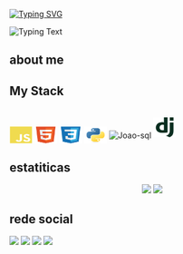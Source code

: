 
[![Typing SVG](https://readme-typing-svg.herokuapp.com?font=Fira+Code&pause=1000&color=8A2BE2&width=435&lines=Hello%2C+my+name+is+joao+pedro)](https://git.io/typing-svg)
<br>


<img src="https://readme-typing-svg.demolab.com/?lines=I'm+Information+Systems+student!&font=Fira+Code&center=true&width=380&height=50&duration=4000&pause=1000&color=9400D3" alt="Typing Text">

## about me


## My Stack
<div style="display: inline_block"><br>
  <img align="center" alt="Joao-Js" height="30" width="40" src="https://raw.githubusercontent.com/devicons/devicon/master/icons/javascript/javascript-plain.svg">
  <img align="center" alt="Joao-HTML" height="30" width="40" src="https://raw.githubusercontent.com/devicons/devicon/master/icons/html5/html5-original.svg">
  <img align="center" alt="Joao-CSS" height="30" width="40" src="https://raw.githubusercontent.com/devicons/devicon/master/icons/css3/css3-original.svg">
  <img align="center" alt="Joao-Python" height="30" width="40" src="https://raw.githubusercontent.com/devicons/devicon/master/icons/python/python-original.svg">
 <img align="center" alt="Joao-sql" height="35" width="40" 
    src="https://github.com/user-attachments/assets/e9cc13b7-4bd3-4293-a895-ee33ba2a684e">
 <img alt="Joao-Django" height="35" width="40" src="https://raw.githubusercontent.com/devicons/devicon/master/icons/django/django-plain.svg">

  ## estatiticas
<p align="center">
  <img src="https://github-readme-stats.vercel.app/api?username=jpftinoco&show_icons=true&theme=dracula" width="48%">
  <img src="https://github-readme-stats.vercel.app/api/top-langs/?username=jpftinoco&layout=compact&theme=dracula&hide_border=true&langs_count=6" width="48%">
</p>
 
 ## rede social

<div> 
  <a href="https://www.instagram.com/jpftinoco_?igsh=MTI1NGVmaG5sb2lnag==" target="_blank"><img src="https://img.shields.io/badge/-Instagram-%23E4405F?style=for-the-badge&logo=instagram&logoColor=white" target="_blank"></a>
 <a href="https://discord.com/users/jpftinoco_" target="_blank"><img src="https://img.shields.io/badge/Discord-7289DA?style=for-the-badge&logo=discord&logoColor=white" target="_blank"></a> 
  <a href = "jpguix904@gmail.com"><img src="https://img.shields.io/badge/-Gmail-%23333?style=for-the-badge&logo=gmail&logoColor=white" target="_blank"></a>
  <a href="https://www.linkedin.com/in/joao-pedro-freire-95239b351?" target="_blank"><img src="https://img.shields.io/badge/-LinkedIn-%230077B5?style=for-the-badge&logo=linkedin&logoColor=white" target="_blank"></a> 







